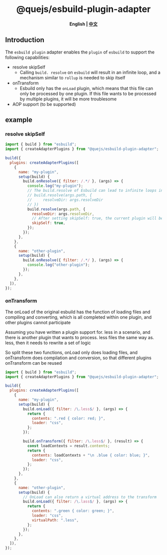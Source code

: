 <div align="center">
<h1>
  @quejs/esbuild-plugin-adapter
</h1>
</div>
<h4 align="center">
    <p>
        <b>English</b> |
        <a href="https://github.com/lishixuan13/que/tree/main/packages/esbuild-plugin-adapter/README_CN.md">中文</a>
    <p>
</h4>
</div>

## Introduction

The `esbuild plugin` adapter enables the `plugin` of `esbuild` to support the following capabilities:

- resolve skipSelf
  - Calling `build. resolve` on `esbuild` will result in an infinite loop, and a mechanism similar to `rollup` is needed to skip itself
- onTransform
  - Esbuild only has the `onLoad` plugin, which means that this file can only be processed by one plugin. If this file wants to be processed by multiple plugins, it will be more troublesome
- AOP support (to be supported)

## example

### resolve skipSelf 

```javascript
import { build } from "esbuild";
import { createAdapterPlugins } from "@quejs/esbuild-plugin-adapter";

build({
  plugins: createAdapterPlugins([
    {
      name: "my-plugin",
      setup(build) {
        build.onResolve({ filter: /.*/ }, (args) => {
          console.log("my-plugin");
          // The build.resolve of Esbuild can lead to infinite loops in this situation
          // build.resolve(args.path, {
          //     resolveDir: args.resolveDir
          // })
          build.resolve(args.path, {
            resolveDir: args.resolveDir,
            // After setting skipSelf: true, the current plugin will be skipped
            skipSelf: true,
          });
        });
      },
    },
    {
      name: "other-plugin",
      setup(build) {
        build.onResolve({ filter: /.*/ }, (args) => {
          console.log("other-plugin");
        });
      },
    },
  ]),
});
```

### onTransform

The onLoad of the original esbuild has the function of loading files and compiling and converting, which is all completed within one plugin, and other plugins cannot participate

Assuming you have written a plugin support for. less in a scenario, and there is another plugin that wants to process. less files the same way as. less, then it needs to rewrite a set of logic

So split these two functions, onLoad only does loading files, and onTransform does compilation and conversion, so that different plugins onTransform can be reused

```javascript
import { build } from "esbuild";
import { createAdapterPlugins } from "@quejs/esbuild-plugin-adapter";

build({
  plugins: createAdapterPlugins([
    {
      name: "my-plugin",
      setup(build) {
        build.onLoad({ filter: /\.less$/ }, (args) => {
          return {
            contents: ".red { color: red; }",
            loader: "css",
          };
        });

        build.onTransform({ filter: /\.less$/ }, (result) => {
          const loadContexts = result.contents;
          return {
            contents: loadContexts + "\n .blue { color: blue; }",
            loader: "css",
          };
        });
      },
    },
    {
      name: "other-plugin",
      setup(build) {
        // OnLoad can also return a virtual address to the transform
        build.onLoad({ filter: /\.lass$/ }, (args) => {
          return {
            contents: ".green { color: green; }",
            loader: "css",
            virtualPath: ".less",
          };
        });
      },
    },
  ]),
});
```